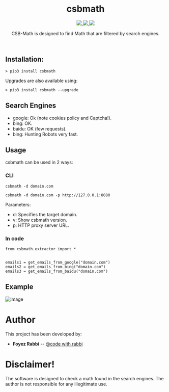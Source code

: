 <h1 align="center">
  <b>csbmath</b>
  <br>
</h1>
<p align="center">
  <a href="https://www.python.org/">
    <img src="https://img.shields.io/badge/python-3.6+-blue.svg?style=flat-square&logo=python"> 
  </a>
   <a href="https://www.gnu.org/licenses/gpl-3.0.en.html">
    <img src="https://img.shields.io/badge/license-apache.svg?style=square&logo=apache">
   <a href="https://twitter.com/JosueEncinar">
    <img src="https://img.shields.io/badge/author-@itwillrabbi-orange.svg?style=square&logo=facebook">
  </a>
</p>


<p align="center">
CSB-Math is designed to find Math that are filtered by search engines.
</p>
<br/>


## Installation:

```
> pip3 install csbmath
```

Upgrades are also available using:

```
> pip3 install csbmath --upgrade
```

## Search Engines

* google: Ok (note cookies policy and Captcha!).
* bing: OK.
* baidu: OK (few requests).
* bing: Hunting Robots very fast.

## Usage 

csbmath can be used in 2 ways:

### CLI
```
csbmath -d domain.com
```

```
csbmath -d domain.com -p http://127.0.0.1:8080
```

Parameters:
* d: Specifies the target domain.
* v: Show csbmath version.
* p: HTTP proxy server URL.

### In code
```
from csbmath.extractor import *


emails1 = get_emails_from_google("domain.com")
emails2 = get_emails_from_bing("domain.com")
emails3 = get_emails_from_baidu("domain.com")
```

## Example

![image](https://user-images.githubusercontent.com/16885065/118242513-b71e1800-b49d-11eb-82ab-f311ec0bba2c.png)

# Author

This project has been developed by:

* **Foyez Rabbi** -- [@code with rabbi](https://facebook.com/itwillrabbi)


# Disclaimer!

The software is designed to check a math found in the search engines. The author is not responsible for any illegitimate use.
